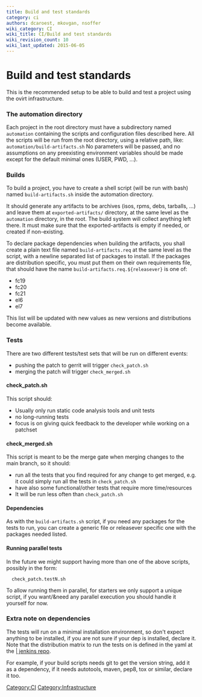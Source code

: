 ```yaml
---
title: Build and test standards
category: ci
authors: dcaroest, mkovgan, nsoffer
wiki_category: CI
wiki_title: CI/Build and test standards
wiki_revision_count: 10
wiki_last_updated: 2015-06-05
---
```


# Build and test standards

This is the recommended setup to be able to build and test a project using the ovirt infrastructure.

### The automation directory

Each project in the root directory must have a subdirectory named `automation` containing the scripts and configuration files described here. All the scripts will be run from the root directory, using a relative path, like: `automation/build-artifacts.sh` No parameters will be passed, and no assumptions on any preexisting environment variables should be made except for the default minimal ones (USER, PWD, ...).

### Builds

To build a project, you have to create a shell script (will be run with bash) named `build-artifacts.sh` inside the automation directory.

It should generate any artifacts to be archives (isos, rpms, debs, tarballs, ...) and leave them at `exported-artifacts/` directory, at the same level as the `automation` directory, in the root. The build system will collect anything left there. It must make sure that the exported-artifacts is empty if needed, or created if non-existing.

To declare package dependencies when building the artifacts, you shall create a plain text file named `build-artifacts.req` at the same level as the script, with a newline separated list of packages to install. If the packages are distribution specific, you must put them on their own requirements file, that should have the name `build-artifacts.req.${releasever}` is one of:

*   fc19
*   fc20
*   fc21
*   el6
*   el7

This list will be updated with new values as new versions and distributions become available.

### Tests

There are two different tests/test sets that will be run on different events:

*   pushing the patch to gerrit will trigger `check_patch.sh`
*   merging the patch will trigger `check_merged.sh`

#### check_patch.sh

This script should:

*   Usually only run static code analysis tools and unit tests
*   no long-running tests
*   focus is on giving quick feedback to the developer while working on a patchset

#### check_merged.sh

This script is meant to be the merge gate when merging changes to the main branch, so it should:

*   run all the tests that you find required for any change to get merged, e.g. it could simply run all the tests in `check_patch.sh`
*   have also some functional/other tests that require more time/resources
*   It will be run less often than `check_patch.sh`

#### Dependencies

As with the `build-artifacts.sh` script, if you need any packages for the tests to run, you can create a generic file or releasever specific one with the packages needed listed.

#### Running parallel tests

In the future we might support having more than one of the above scripts, possibly in the form:

      check_patch.testN.sh

To allow running them in parallel, for starters we only support a unique script, if you want/&need any parallel execution you should handle it yourself for now.

### Extra note on dependencies

The tests will run on a minimal installation environment, so don't expect anything to be installed, if you are not sure if your dep is installed, declare it. Note that the distribution matrix to run the tests on is defined in the yaml at the [| jenkins repo](http://gerrit.ovirt.org/#/admin/projects/jenkins).

For example, if your build scripts needs git to get the version string, add it as a dependency, if it needs autotools, maven, pep8, tox or similar, declare it too.

<Category:CI> <Category:Infrastructure>
